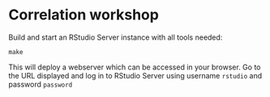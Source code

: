 # Correlation workshop

Build and start an RStudio Server instance with all tools needed:

```
make
```
This will deploy a webserver which can be accessed in your browser.
Go to the URL displayed and log in to RStudio Server using username `rstudio`
and password `password`

